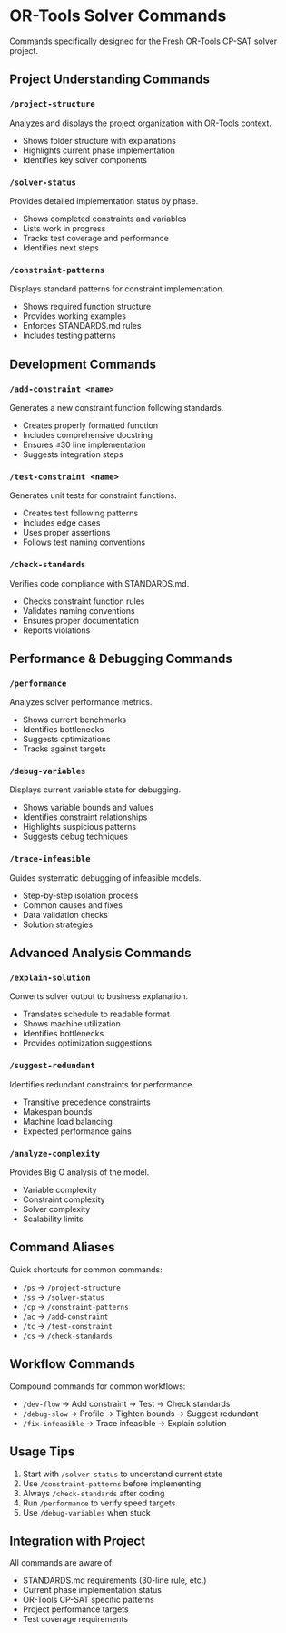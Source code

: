 # OR-Tools Solver Commands

Commands specifically designed for the Fresh OR-Tools CP-SAT solver project.

## Project Understanding Commands

### `/project-structure`
Analyzes and displays the project organization with OR-Tools context.
- Shows folder structure with explanations
- Highlights current phase implementation
- Identifies key solver components

### `/solver-status`
Provides detailed implementation status by phase.
- Shows completed constraints and variables
- Lists work in progress
- Tracks test coverage and performance
- Identifies next steps

### `/constraint-patterns`
Displays standard patterns for constraint implementation.
- Shows required function structure
- Provides working examples
- Enforces STANDARDS.md rules
- Includes testing patterns

## Development Commands

### `/add-constraint <name>`
Generates a new constraint function following standards.
- Creates properly formatted function
- Includes comprehensive docstring
- Ensures ≤30 line implementation
- Suggests integration steps

### `/test-constraint <name>`
Generates unit tests for constraint functions.
- Creates test following patterns
- Includes edge cases
- Uses proper assertions
- Follows test naming conventions

### `/check-standards`
Verifies code compliance with STANDARDS.md.
- Checks constraint function rules
- Validates naming conventions
- Ensures proper documentation
- Reports violations

## Performance & Debugging Commands

### `/performance`
Analyzes solver performance metrics.
- Shows current benchmarks
- Identifies bottlenecks
- Suggests optimizations
- Tracks against targets

### `/debug-variables`
Displays current variable state for debugging.
- Shows variable bounds and values
- Identifies constraint relationships
- Highlights suspicious patterns
- Suggests debug techniques

### `/trace-infeasible`
Guides systematic debugging of infeasible models.
- Step-by-step isolation process
- Common causes and fixes
- Data validation checks
- Solution strategies

## Advanced Analysis Commands

### `/explain-solution`
Converts solver output to business explanation.
- Translates schedule to readable format
- Shows machine utilization
- Identifies bottlenecks
- Provides optimization suggestions

### `/suggest-redundant`
Identifies redundant constraints for performance.
- Transitive precedence constraints
- Makespan bounds
- Machine load balancing
- Expected performance gains

### `/analyze-complexity`
Provides Big O analysis of the model.
- Variable complexity
- Constraint complexity
- Solver complexity
- Scalability limits

## Command Aliases

Quick shortcuts for common commands:
- `/ps` → `/project-structure`
- `/ss` → `/solver-status`
- `/cp` → `/constraint-patterns`
- `/ac` → `/add-constraint`
- `/tc` → `/test-constraint`
- `/cs` → `/check-standards`

## Workflow Commands

Compound commands for common workflows:
- `/dev-flow` → Add constraint → Test → Check standards
- `/debug-slow` → Profile → Tighten bounds → Suggest redundant
- `/fix-infeasible` → Trace infeasible → Explain solution

## Usage Tips

1. Start with `/solver-status` to understand current state
2. Use `/constraint-patterns` before implementing
3. Always `/check-standards` after coding
4. Run `/performance` to verify speed targets
5. Use `/debug-variables` when stuck

## Integration with Project

All commands are aware of:
- STANDARDS.md requirements (30-line rule, etc.)
- Current phase implementation status
- OR-Tools CP-SAT specific patterns
- Project performance targets
- Test coverage requirements